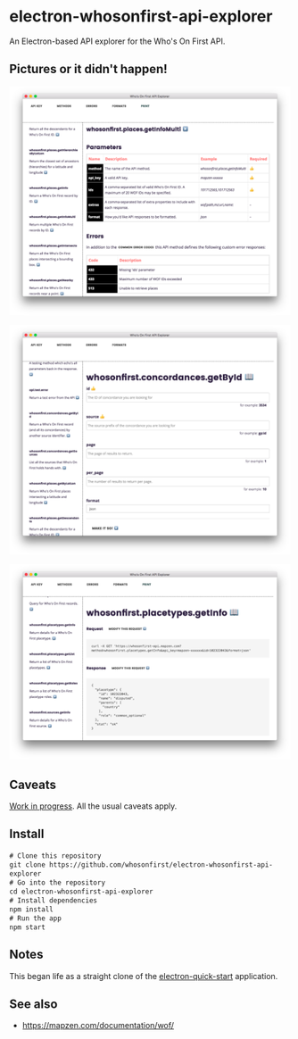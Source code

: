 # electron-whosonfirst-api-explorer

An Electron-based API explorer for the Who's On First API.

## Pictures or it didn't happen!

![](docs/api-explorer-docs.png)

![](docs/api-explorer-query.png)

![](docs/api-explorer-results.png)

## Caveats

[Work in progress](https://github.com/whosonfirst/electron-whosonfirst-api-explorer/issues). All the usual caveats apply.

## Install

```
# Clone this repository
git clone https://github.com/whosonfirst/electron-whosonfirst-api-explorer
# Go into the repository
cd electron-whosonfirst-api-explorer
# Install dependencies
npm install
# Run the app
npm start
```

## Notes

This began life as a straight clone of the [electron-quick-start](https://github.com/electron/electron-quick-start) application.

## See also

* https://mapzen.com/documentation/wof/
